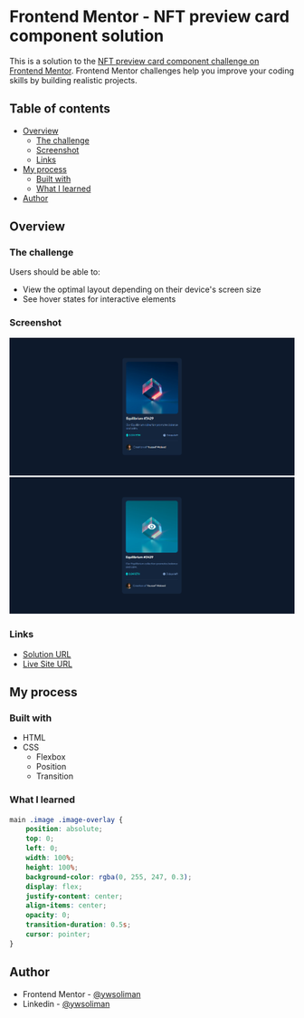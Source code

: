 # Frontend Mentor - NFT preview card component solution

This is a solution to the [NFT preview card component challenge on Frontend Mentor](https://www.frontendmentor.io/challenges/nft-preview-card-component-SbdUL_w0U). Frontend Mentor challenges help you improve your coding skills by building realistic projects.

## Table of contents

-   [Overview](#overview)
    -   [The challenge](#the-challenge)
    -   [Screenshot](#screenshot)
    -   [Links](#links)
-   [My process](#my-process)
    -   [Built with](#built-with)
    -   [What I learned](#what-i-learned)
-   [Author](#author)

## Overview

### The challenge

Users should be able to:

-   View the optimal layout depending on their device's screen size
-   See hover states for interactive elements

### Screenshot

![](./screenshots/nft.png)
![](./screenshots/nft-active.png)

### Links

-   [Solution URL](https://github.com/ywsoliman/NFT-Card)
-   [Live Site URL](https://ywsoliman.github.io/NFT-Card/)

## My process

### Built with

-   HTML
-   CSS
    -   Flexbox
    -   Position
    -   Transition

### What I learned

```css
main .image .image-overlay {
    position: absolute;
    top: 0;
    left: 0;
    width: 100%;
    height: 100%;
    background-color: rgba(0, 255, 247, 0.3);
    display: flex;
    justify-content: center;
    align-items: center;
    opacity: 0;
    transition-duration: 0.5s;
    cursor: pointer;
}
```

## Author

-   Frontend Mentor - [@ywsoliman](https://www.frontendmentor.io/profile/ywsoliman)
-   Linkedin - [@ywsoliman](https://www.linkedin.com/in/ywsoliman/)
